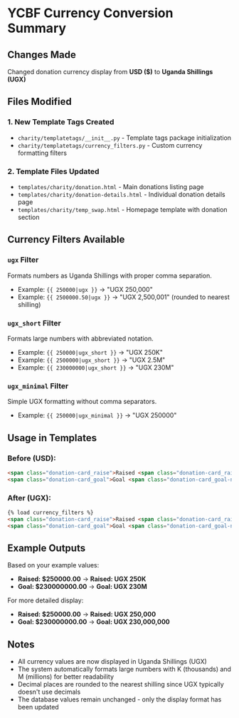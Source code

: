 # YCBF Currency Conversion Summary

## Changes Made
Changed donation currency display from **USD ($)** to **Uganda Shillings (UGX)**

## Files Modified

### 1. New Template Tags Created
- `charity/templatetags/__init__.py` - Template tags package initialization
- `charity/templatetags/currency_filters.py` - Custom currency formatting filters

### 2. Template Files Updated
- `templates/charity/donation.html` - Main donations listing page
- `templates/charity/donation-details.html` - Individual donation details page
- `templates/charity/temp_swap.html` - Homepage template with donation section

## Currency Filters Available

### `ugx` Filter
Formats numbers as Uganda Shillings with proper comma separation.
- Example: `{{ 250000|ugx }}` → "UGX 250,000"
- Example: `{{ 2500000.50|ugx }}` → "UGX 2,500,001" (rounded to nearest shilling)

### `ugx_short` Filter  
Formats large numbers with abbreviated notation.
- Example: `{{ 250000|ugx_short }}` → "UGX 250K"
- Example: `{{ 2500000|ugx_short }}` → "UGX 2.5M" 
- Example: `{{ 230000000|ugx_short }}` → "UGX 230M"

### `ugx_minimal` Filter
Simple UGX formatting without comma separators.
- Example: `{{ 250000|ugx_minimal }}` → "UGX 250000"

## Usage in Templates

### Before (USD):
```html
<span class="donation-card_raise">Raised <span class="donation-card_raise-number">${{ item.raised_amount }}</span></span>
<span class="donation-card_goal">Goal <span class="donation-card_goal-number">${{ item.goal_amount }}</span></span>
```

### After (UGX):
```html
{% load currency_filters %}
<span class="donation-card_raise">Raised <span class="donation-card_raise-number">{{ item.raised_amount|ugx_short }}</span></span>
<span class="donation-card_goal">Goal <span class="donation-card_goal-number">{{ item.goal_amount|ugx_short }}</span></span>
```

## Example Outputs

Based on your example values:
- **Raised: $250000.00** → **Raised: UGX 250K**
- **Goal: $230000000.00** → **Goal: UGX 230M**

For more detailed display:
- **Raised: $250000.00** → **Raised: UGX 250,000**
- **Goal: $230000000.00** → **Goal: UGX 230,000,000**

## Notes
- All currency values are now displayed in Uganda Shillings (UGX)
- The system automatically formats large numbers with K (thousands) and M (millions) for better readability
- Decimal places are rounded to the nearest shilling since UGX typically doesn't use decimals
- The database values remain unchanged - only the display format has been updated
